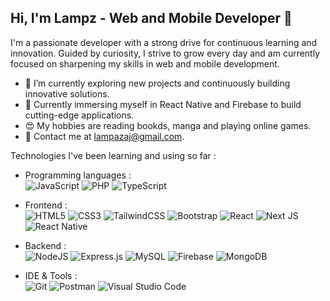 ## Hi, I'm Lampz - Web and Mobile Developer 👋

I'm a passionate developer with a strong drive for continuous learning and innovation. Guided by curiosity, I strive to grow every day and am currently focused on sharpening my skills in web and mobile development.

- 🚀 I’m currently exploring new projects and continuously building innovative solutions.
- 🌱 Currently immersing myself in React Native and Firebase to build cutting-edge applications.
- 😍 My hobbies are reading bookds, manga and playing online games.
- 💌 Contact me at [lampazaj@gmail.com](mailto:lampazaj@gmail.com).


Technologies I've been learning and using so far :

- Programming languages : <br />
  ![JavaScript](https://img.shields.io/badge/javascript-%23323330.svg?style=flat&logo=javascript&logoColor=%23F7DF1E)
  ![PHP](https://img.shields.io/badge/php-%23777BB4.svg?style=flat&logo=php&logoColor=white)
  ![TypeScript](https://img.shields.io/badge/typescript-%23007ACC.svg?style=flat&logo=typescript&logoColor=white)

- Frontend : <br />
  ![HTML5](https://img.shields.io/badge/html5-%23E34F26.svg?style=flat&logo=html5&logoColor=white)
  ![CSS3](https://img.shields.io/badge/css3-%231572B6.svg?style=flat&logo=css3&logoColor=white)
  ![TailwindCSS](https://img.shields.io/badge/tailwindcss-%2338B2AC.svg?style=flat&logo=tailwind-css&logoColor=white)
  ![Bootstrap](https://img.shields.io/badge/bootstrap-%238511FA.svg?style=flat&logo=bootstrap&logoColor=white)
  ![React](https://img.shields.io/badge/react-%2320232a.svg?style=flat&logo=react&logoColor=%2361DAFB)
  ![Next JS](https://img.shields.io/badge/Next-black?style=flat&logo=next.js&logoColor=white)
  ![React Native](https://img.shields.io/badge/react_native-%2320232a.svg?style=flat&logo=react&logoColor=%2361DAFB)

- Backend : <br />
  ![NodeJS](https://img.shields.io/badge/node.js-6DA55F?style=flat&logo=node.js&logoColor=white)
  ![Express.js](https://img.shields.io/badge/express.js-%23404d59.svg?style=flat&logo=express&logoColor=%2361DAFB)
  ![MySQL](https://img.shields.io/badge/mysql-4479A1.svg?style=flat&logo=mysql&logoColor=white)
  ![Firebase](https://img.shields.io/badge/firebase-%23039BE5.svg?style=flat&logo=firebase)
  ![MongoDB](https://img.shields.io/badge/MongoDB-%234ea94b.svg?style=flat&logo=mongodb&logoColor=white)

- IDE & Tools : <br />
  ![Git](https://img.shields.io/badge/git-%23F05033.svg?style=flat&logo=git&logoColor=white)
  ![Postman](https://img.shields.io/badge/Postman-FF6C37?style=flat&logo=postman&logoColor=white)
  ![Visual Studio Code](https://img.shields.io/badge/VS%20Code-%23007ACC.svg?style=flat&logo=visual-studio-code&logoColor=white)

